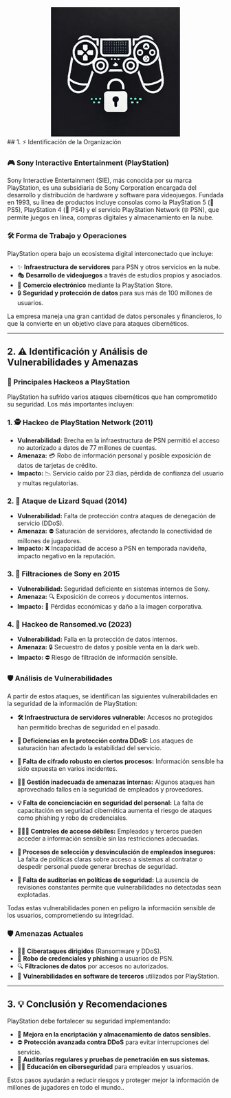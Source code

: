 <div style="text-align: center;"> <img src="Pasted image 20250220154234.png" width="300"> </div>
## 1. ⚡ Identificación de la Organización

### **🎮 Sony Interactive Entertainment (PlayStation)**

Sony Interactive Entertainment (SIE), más conocida por su marca PlayStation, es una subsidiaria de Sony Corporation encargada del desarrollo y distribución de hardware y software para videojuegos. Fundada en 1993, su línea de productos incluye consolas como la PlayStation 5 (💪 PS5), PlayStation 4 (🌟 PS4) y el servicio PlayStation Network (🌐 PSN), que permite juegos en línea, compras digitales y almacenamiento en la nube.

### **🛠️ Forma de Trabajo y Operaciones**

PlayStation opera bajo un ecosistema digital interconectado que incluye:

- ✨ **Infraestructura de servidores** para PSN y otros servicios en la nube.
- 🎭 **Desarrollo de videojuegos** a través de estudios propios y asociados.
- 🛒 **Comercio electrónico** mediante la PlayStation Store.
- 🔒 **Seguridad y protección de datos** para sus más de 100 millones de usuarios.

La empresa maneja una gran cantidad de datos personales y financieros, lo que la convierte en un objetivo clave para ataques cibernéticos.

---

## 2. ⚠️ Identificación y Análisis de Vulnerabilidades y Amenazas

### **🔎 Principales Hackeos a PlayStation**

PlayStation ha sufrido varios ataques cibernéticos que han comprometido su seguridad. Los más importantes incluyen:

### 1. 🕵️ Hackeo de PlayStation Network (2011)

- **Vulnerabilidad:** Brecha en la infraestructura de PSN permitió el acceso no autorizado a datos de 77 millones de cuentas.
- **Amenaza:** 💳 Robo de información personal y posible exposición de datos de tarjetas de crédito.
- **Impacto:** 📉 Servicio caído por 23 días, pérdida de confianza del usuario y multas regulatorias.

### 2. 🔧 Ataque de Lizard Squad (2014)

- **Vulnerabilidad:** Falta de protección contra ataques de denegación de servicio (DDoS).
- **Amenaza:** ⛔ Saturación de servidores, afectando la conectividad de millones de jugadores.
- **Impacto:** ❌ Incapacidad de acceso a PSN en temporada navideña, impacto negativo en la reputación.

### 3. 📢 Filtraciones de Sony en 2015

- **Vulnerabilidad:** Seguridad deficiente en sistemas internos de Sony.
- **Amenaza:** 🔍 Exposición de correos y documentos internos.
- **Impacto:** 💸 Pérdidas económicas y daño a la imagen corporativa.

### 4. 🔐 Hackeo de Ransomed.vc (2023)

- **Vulnerabilidad:** Falla en la protección de datos internos.
- **Amenaza:** 🔒 Secuestro de datos y posible venta en la dark web.
- **Impacto:** ⛔ Riesgo de filtración de información sensible.

### **🛡️ Análisis de Vulnerabilidades**

A partir de estos ataques, se identifican las siguientes vulnerabilidades en la seguridad de la información de PlayStation:

- **🛠️ Infraestructura de servidores vulnerable:** Accesos no protegidos han permitido brechas de seguridad en el pasado.
    
- **🚫 Deficiencias en la protección contra DDoS:** Los ataques de saturación han afectado la estabilidad del servicio.
    
- **🔐 Falta de cifrado robusto en ciertos procesos:** Información sensible ha sido expuesta en varios incidentes.
    
- **👨‍💼 Gestión inadecuada de amenazas internas:** Algunos ataques han aprovechado fallos en la seguridad de empleados y proveedores.
    
- **💡 Falta de concienciación en seguridad del personal:** La falta de capacitación en seguridad cibernética aumenta el riesgo de ataques como phishing y robo de credenciales.
    
- **👩‍👩‍👩 Controles de acceso débiles:** Empleados y terceros pueden acceder a información sensible sin las restricciones adecuadas.
    
- **🔧 Procesos de selección y desvinculación de empleados inseguros:** La falta de políticas claras sobre acceso a sistemas al contratar o despedir personal puede generar brechas de seguridad.
    
- **📝 Falta de auditorías en políticas de seguridad:** La ausencia de revisiones constantes permite que vulnerabilidades no detectadas sean explotadas.

Todas estas vulnerabilidades ponen en peligro la información sensible de los usuarios, comprometiendo su integridad.

### **🛡️ Amenazas Actuales**

- 🧑‍🔧 **Ciberataques dirigidos** (Ransomware y DDoS).
- 🔐 **Robo de credenciales y phishing** a usuarios de PSN.
- 🔍 **Filtraciones de datos** por accesos no autorizados.
- 💾 **Vulnerabilidades en software de terceros** utilizados por PlayStation.

---

## 3. 💡 Conclusión y Recomendaciones

PlayStation debe fortalecer su seguridad implementando:

- 🔐 **Mejora en la encriptación y almacenamiento de datos sensibles.**
- ⛔ **Protección avanzada contra DDoS** para evitar interrupciones del servicio.
- 🔧 **Auditorías regulares y pruebas de penetración en sus sistemas.**
- 🧑‍💼 **Educación en ciberseguridad** para empleados y usuarios.

Estos pasos ayudarán a reducir riesgos y proteger mejor la información de millones de jugadores en todo el mundo..
 